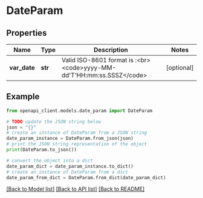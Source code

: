 # DateParam


## Properties

Name | Type | Description | Notes
------------ | ------------- | ------------- | -------------
**var_date** | **str** | Valid ISO-8601 format is :&lt;br&gt; &lt;code&gt;yyyy-MM-dd&#39;T&#39;HH:mm:ss.SSSZ&lt;/code&gt; | [optional] 

## Example

```python
from openapi_client.models.date_param import DateParam

# TODO update the JSON string below
json = "{}"
# create an instance of DateParam from a JSON string
date_param_instance = DateParam.from_json(json)
# print the JSON string representation of the object
print(DateParam.to_json())

# convert the object into a dict
date_param_dict = date_param_instance.to_dict()
# create an instance of DateParam from a dict
date_param_from_dict = DateParam.from_dict(date_param_dict)
```
[[Back to Model list]](../README.md#documentation-for-models) [[Back to API list]](../README.md#documentation-for-api-endpoints) [[Back to README]](../README.md)


